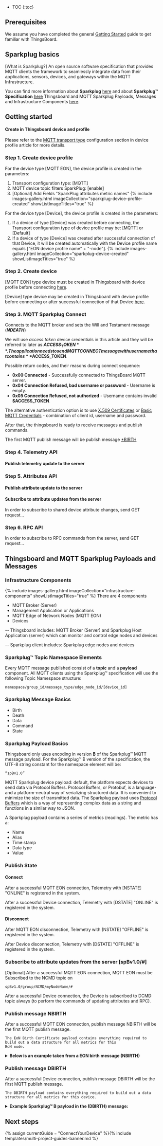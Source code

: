 * TOC
{:toc}

## Prerequisites

We assume you have completed the general [Getting Started](/docs/{{docsPrefix}}getting-started-guides/helloworld/) guide to get familiar with ThingsBoard.

## Sparkplug basics

[What is Sparkplug?] An open source software specification that provides MQTT clients the framework to seamlessly integrate data from their applications, sensors, devices, and gateways within the MQTT Infrastructure.

You can find more information about **Sparkplug** [here](https://sparkplug.eclipse.org/) and about **Sparkplug™ Specification**  [here](https://sparkplug.eclipse.org/specification/version/2.2/documents/sparkplug-specification-2.2.pdf)
Thingsboard and MQTT Sparkplug Payloads, Messages and Infrastructure Components  [here](#thingsboard-and-mqtt-sparkplug-payloads-and-messages).

## Getting started

#### Create in Thingsboard device and profile 
Please refer to the [MQTT transport type](/docs/{{docsPrefix}}user-guide/device-profiles/#mqtt-transport-type) configuration section in device profile article for more details.

### Step 1. Create device profile

For the device type [MQTT EON], the device profile is created in the parameters:
1. Transport configuration type: [MQTT]
2. MQTT device topic filters SparkPlug: [enable]
3. [Optional] Add Fields "SparkPlug attributes metric names"
{% include images-gallery.html imageCollection="sparkplug-device-profile-created" showListImageTitles="true" %}

For the device type [Device], the device profile is created in the parameters: 
1. If a device of type [Device] was created before connecting, the Transport configuration type of device profile may be: [MQTT] or [Default]
2. If a device of type [Device] was created after successful connection of that Device, it will be created automatically with the Device profile name equals ["EON device profile name" + "-node"].
{% include images-gallery.html imageCollection="sparkplug-device-created" showListImageTitles="true" %}

### Step 2. Create device

[MQTT EON] type device must be created in Thingsboard with device profile before connecting [here](#step-1-create-device-profile).

[Device] type device may be created in Thingsboard with device profile before connecting or after successful connection of that Device [here](#step-1-create-device-profile).


### Step 3. MQTT Sparkplug Connect

Connects to the MQTT broker and sets the Will and Testament message (_**NDEATH**_)

We will use *access token* device credentials in this article and they will be referred to later as **$ACCESS_TOKEN**.
The application needs to send MQTT CONNECT message with username that contains **$ACCESS_TOKEN**.

Possible return codes, and their reasons during connect sequence:

* **0x00 Connected** - Successfully connected to ThingsBoard MQTT server.
* **0x04 Connection Refused, bad username or password** - Username is empty.
* **0x05 Connection Refused, not authorized** - Username contains invalid **$ACCESS_TOKEN**.

The alternative authentication option is to use [X.509 Certificates](/docs/{{docsPrefix}}user-guide/certificates/) or [Basic MQTT Credentials](/docs/{{docsPrefix}}user-guide/basic-mqtt/) - combination of client id, username and password.

After that, the thingsboard is ready to receive messages and publish commands.

The first MQTT publish message will be publish message [*BIRTH](#publish-message-nbirth)

### Step 4. Telemetry API

#### Publish telemetry update to the server

### Step 5. Attributes API

#### Publish attribute update to the server

#### Subscribe to attribute updates from the server

In order to subscribe to shared device attribute changes, send GET request...

### Step 6. RPC API

In order to subscribe to RPC commands from the server, send GET request...

## Thingsboard and MQTT Sparkplug Payloads and Messages

### Infrastructure Components

{% include images-gallery.html imageCollection="infrastructure-components" showListImageTitles="true" %}
There are 4 components

- MQTT Broker (Server)
- Management Application or Applications
- MQTT Edge of Network Nodes (MQTT EON)
- Devices

-- Thingsboard includes:  MQTT Broker (Server) and  Sparkplug Host Application (server) which can monitor and control edge nodes and devices

-- Sparkplug client includes: Sparkplug edge nodes and devices

### Sparkplug™ Topic Namespace Elements

Every MQTT message published consist of a **topic** and a **payload** component.
All MQTT clients using the Sparkplug™ specification will use the following Topic Namespace structure:
```
namespace/group_id/message_type/edge_node_id/[device_id]
```

### Sparkplug Message Basics

- Birth
- Death
- Data
- Command
- State

### Sparkplug Payload Basics

Thingsboard only uses encoding in version **B** of the Sparkplug™ MQTT message payload.
For the Sparkplug™ B version of the specification, the UTF-8 string constant for the namespace element will be:
```
“spBv1.0”
```
MQTT Sparkplug device payload: default, the platform expects devices to send data via Protocol Buffers.
Protocol Buffers, or Protobuf, is a language- and a platform-neutral way of serializing structured data. It is convenient to minimize the size of transmitted data.
The Sparkplug payload uses [Protocol Buffers](https://developers.google.com/protocol-buffers) which is a way of representing complex data as a string and functions in a similar way to JSON.

A Sparkplug payload contains a series of metrics (readings). The metric has a:

- Name
- Alias
- Time stamp
- Data type
- Value

### Publish State
#### Connect

After a successful MQTT EON connection, Telemetry with [NSTATE] "ONLINE" is registered in the system.

After a successful Device connection, Telemetry with [DSTATE] "ONLINE" is registered in the system.

#### Disconnect

After  MQTT EON disconnection, Telemetry with [NSTATE] "OFFLINE" is registered in the system.

After  Device disconnection, Telemetry with [DSTATE] "OFFLINE" is registered in the system.

### Subscribe to attribute updates from the server [spBv1.0/#]

[Optional] After a successful MQTT EON connection, MQTT EON must be Subscribed to the NCMD topic on 
```
spBv1.0/group/NCMD/myNodeName/#
```
After a successful Device  connection, the Device is subscribed to  DCMD topic always (to perform the commands of updating attributes and RPC).

### Publish message NBIRTH
After a successful MQTT EON connection, publish message NBIRTH will be  the first MQTT publish message.
```
The EoN Birth Certificate payload contains everything required to build out a data structure for all metrics for this
EoN node. 
```

<details>
<summary>
<b>Below is an example taken from a EON birth message (NBIRTH)</b>
</summary>
{% highlight ruby %}

{
  "timestamp": 1486144502122,
  "metrics": [
    {
      "name": "bdSeq",
      "timestamp": 1486144502122,
      "dataType": "Uint64",
      "value": 0
    },
    {
      "name": "Node Control/Reboot",
      "timestamp": 1486144502122,
      "dataType": "Boolean",
      "value": false
    },
    {
      "name": "Node Control/Rebirth",
      "timestamp": 1486144502122,
      "dataType": "Boolean",
      "value": false
    },
    {
      "name": "Node Control/Next Server",
      "timestamp": 1486144502122,
      "dataType": "Boolean",
      "value": false
    },
    {
      "name": "Node Control/Scan Rate",
      "timestamp": 1486144502122,
      "dataType": "Int64",
      "value": 3000
    },
    {
      "name": "Properties/Hardware Make",
      "timestamp": 1486144502122,
      "dataType": "String",
      "value": "Raspberry Pi"
    },
    {
      "name": "Properties/Hardware Model",
      "timestamp": 1486144502122,
      "dataType": "String",
      "value": "Pi 3 Model B"
    },
    {
      "name": "Properties/OS",
      "timestamp": 1486144502122,
      "dataType": "String",
      "value": "Raspbian"
    },
    {
      "name": "Properties/OS Version",
      "timestamp": 1486144502122,
      "dataType": "String",
      "value": "Jessie with PIXEL/11.01.2017"
    },
    {
      "name": "Supply Voltage (V)",
      "timestamp": 1486144502122,
      "dataType": "Float",
      "value": 12.1
    }
  ],
  "seq": 0
}

{% endhighlight %}
</details>

### Publish message DBIRTH
After a  successful Device connection, publish message DBIRTH will be  the first MQTT publish message.

```
The DBIRTH payload contains everything required to build out a data structure for all metrics for this device. 
```
<details>
<summary>
<b>Example Sparkplug™ B payload in the (DBIRTH) message:</b>
</summary>
{% highlight ruby %}
{
  "timestamp": 1486144502122,
  "metrics": [{
    "name": "Outputs/LEDs/Green",
    "timestamp": 1486144502122,
    "dataType": "Boolean",
    "value": true
  }, {
    "name": "Outputs/LEDs/Yellow",
    "timestamp": 1486144502122,
    "dataType": "Boolean",
    "value": true
  }],
  "seq": 2
}

{% endhighlight %}
</details>


## Next steps

{% assign currentGuide = "ConnectYourDevice" %}{% include templates/multi-project-guides-banner.md %}